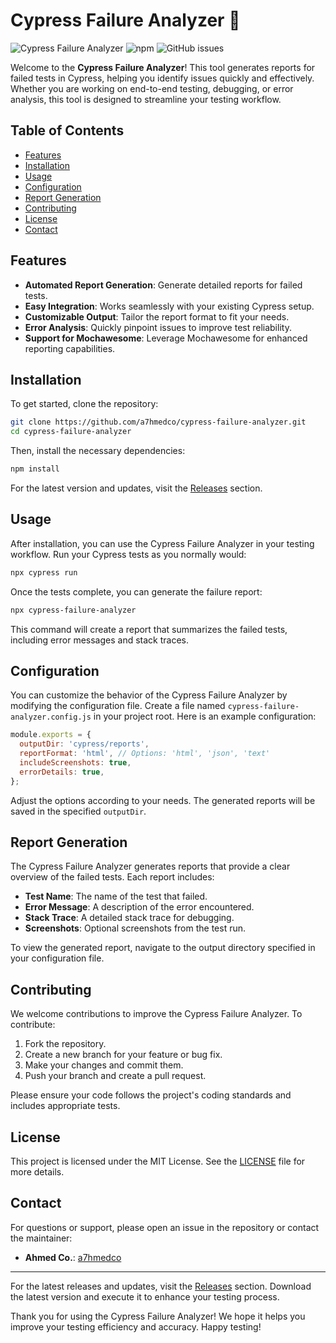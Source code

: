 # Cypress Failure Analyzer 🐞

![Cypress Failure Analyzer](https://img.shields.io/badge/Cypress%20Failure%20Analyzer-v1.0.0-brightgreen.svg)
![npm](https://img.shields.io/badge/npm-v6.14.8-blue.svg)
![GitHub issues](https://img.shields.io/github/issues/a7hmedco/cypress-failure-analyzer.svg)

Welcome to the **Cypress Failure Analyzer**! This tool generates reports for failed tests in Cypress, helping you identify issues quickly and effectively. Whether you are working on end-to-end testing, debugging, or error analysis, this tool is designed to streamline your testing workflow.

## Table of Contents

- [Features](#features)
- [Installation](#installation)
- [Usage](#usage)
- [Configuration](#configuration)
- [Report Generation](#report-generation)
- [Contributing](#contributing)
- [License](#license)
- [Contact](#contact)

## Features

- **Automated Report Generation**: Generate detailed reports for failed tests.
- **Easy Integration**: Works seamlessly with your existing Cypress setup.
- **Customizable Output**: Tailor the report format to fit your needs.
- **Error Analysis**: Quickly pinpoint issues to improve test reliability.
- **Support for Mochawesome**: Leverage Mochawesome for enhanced reporting capabilities.

## Installation

To get started, clone the repository:

```bash
git clone https://github.com/a7hmedco/cypress-failure-analyzer.git
cd cypress-failure-analyzer
```

Then, install the necessary dependencies:

```bash
npm install
```

For the latest version and updates, visit the [Releases](https://github.com/a7hmedco/cypress-failure-analyzer/releases) section.

## Usage

After installation, you can use the Cypress Failure Analyzer in your testing workflow. Run your Cypress tests as you normally would:

```bash
npx cypress run
```

Once the tests complete, you can generate the failure report:

```bash
npx cypress-failure-analyzer
```

This command will create a report that summarizes the failed tests, including error messages and stack traces.

## Configuration

You can customize the behavior of the Cypress Failure Analyzer by modifying the configuration file. Create a file named `cypress-failure-analyzer.config.js` in your project root. Here is an example configuration:

```javascript
module.exports = {
  outputDir: 'cypress/reports',
  reportFormat: 'html', // Options: 'html', 'json', 'text'
  includeScreenshots: true,
  errorDetails: true,
};
```

Adjust the options according to your needs. The generated reports will be saved in the specified `outputDir`.

## Report Generation

The Cypress Failure Analyzer generates reports that provide a clear overview of the failed tests. Each report includes:

- **Test Name**: The name of the test that failed.
- **Error Message**: A description of the error encountered.
- **Stack Trace**: A detailed stack trace for debugging.
- **Screenshots**: Optional screenshots from the test run.

To view the generated report, navigate to the output directory specified in your configuration file.

## Contributing

We welcome contributions to improve the Cypress Failure Analyzer. To contribute:

1. Fork the repository.
2. Create a new branch for your feature or bug fix.
3. Make your changes and commit them.
4. Push your branch and create a pull request.

Please ensure your code follows the project's coding standards and includes appropriate tests.

## License

This project is licensed under the MIT License. See the [LICENSE](LICENSE) file for more details.

## Contact

For questions or support, please open an issue in the repository or contact the maintainer:

- **Ahmed Co.**: [a7hmedco](https://github.com/a7hmedco)

---

For the latest releases and updates, visit the [Releases](https://github.com/a7hmedco/cypress-failure-analyzer/releases) section. Download the latest version and execute it to enhance your testing process. 

Thank you for using the Cypress Failure Analyzer! We hope it helps you improve your testing efficiency and accuracy. Happy testing!